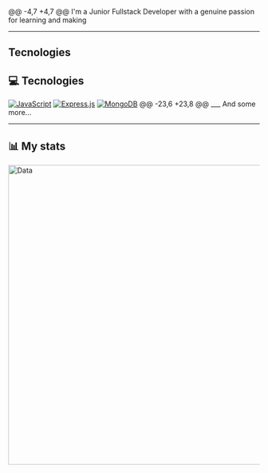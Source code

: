 @@ -4,7 +4,7 @@ I'm a Junior Fullstack Developer with a genuine passion for learning and making
___


## Tecnologies
## 💻 Tecnologies
[![JavaScript](https://img.shields.io/badge/JavaScript-323330?style=for-the-badge&logo=javascript&logoColor=F7DF1E)]()
[![Express.js](https://img.shields.io/badge/Express%20js-000000?style=for-the-badge&logo=express&logoColor=white)]()
[![MongoDB](https://img.shields.io/badge/MongoDB-4EA94B?style=for-the-badge&logo=mongodb&logoColor=white)]()
@@ -23,6 +23,8 @@ ___
And some more...

---
## 📊 My stats
<img align="center" width="600" alt="Data" src="general.svg">
